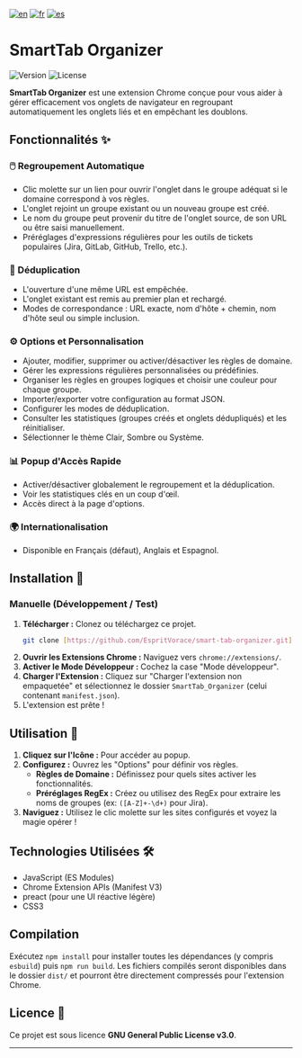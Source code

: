[![en](https://img.shields.io/badge/lang-en-red.svg)](https://github.com/EspritVorace/smart-tab-organizer/blob/master/README.md)
[![fr](https://img.shields.io/badge/lang-fr-blue.svg)](https://github.com/EspritVorace/smart-tab-organizer/blob/master/README-fr.md)
[![es](https://img.shields.io/badge/lang-es-yellow.svg)](https://github.com/EspritVorace/smart-tab-organizer/blob/master/README-es.md)

# SmartTab Organizer

![Version](https://img.shields.io/badge/version-1.0.0-blue.svg)
![License](https://img.shields.io/badge/License-GPL_v3-blue.svg)

**SmartTab Organizer** est une extension Chrome conçue pour vous aider à gérer efficacement vos onglets de navigateur en regroupant automatiquement les onglets liés et en empêchant les doublons.

## Fonctionnalités ✨

### 🖱️ Regroupement Automatique
* Clic molette sur un lien pour ouvrir l'onglet dans le groupe adéquat si le domaine correspond à vos règles.
* L'onglet rejoint un groupe existant ou un nouveau groupe est créé.
* Le nom du groupe peut provenir du titre de l'onglet source, de son URL ou être saisi manuellement.
* Préréglages d'expressions régulières pour les outils de tickets populaires (Jira, GitLab, GitHub, Trello, etc.).

### 🚫 Déduplication
* L'ouverture d'une même URL est empêchée.
* L'onglet existant est remis au premier plan et rechargé.
* Modes de correspondance : URL exacte, nom d'hôte + chemin, nom d'hôte seul ou simple inclusion.

### ⚙️ Options et Personnalisation
* Ajouter, modifier, supprimer ou activer/désactiver les règles de domaine.
* Gérer les expressions régulières personnalisées ou prédéfinies.
* Organiser les règles en groupes logiques et choisir une couleur pour chaque groupe.
* Importer/exporter votre configuration au format JSON.
* Configurer les modes de déduplication.
* Consulter les statistiques (groupes créés et onglets dédupliqués) et les réinitialiser.
* Sélectionner le thème Clair, Sombre ou Système.

### 📊 Popup d'Accès Rapide
* Activer/désactiver globalement le regroupement et la déduplication.
* Voir les statistiques clés en un coup d'œil.
* Accès direct à la page d'options.

### 🌍 Internationalisation
* Disponible en Français (défaut), Anglais et Espagnol.

## Installation 🚀

### Manuelle (Développement / Test)

1.  **Télécharger :** Clonez ou téléchargez ce projet.
    ```bash
    git clone [https://github.com/EspritVorace/smart-tab-organizer.git](https://github.com/EspritVorace/smart-tab-organizer.git)
    ```
2.  **Ouvrir les Extensions Chrome :** Naviguez vers `chrome://extensions/`.
3.  **Activer le Mode Développeur :** Cochez la case "Mode développeur".
4.  **Charger l'Extension :** Cliquez sur "Charger l'extension non empaquetée" et sélectionnez le dossier `SmartTab_Organizer` (celui contenant `manifest.json`).
5.  L'extension est prête !

## Utilisation 📖

1.  **Cliquez sur l'Icône :** Pour accéder au popup.
2.  **Configurez :** Ouvrez les "Options" pour définir vos règles.
    * **Règles de Domaine :** Définissez pour quels sites activer les fonctionnalités.
    * **Préréglages RegEx :** Créez ou utilisez des RegEx pour extraire les noms de groupes (ex: `([A-Z]+-\d+)` pour Jira).
3.  **Naviguez :** Utilisez le clic molette sur les sites configurés et voyez la magie opérer !

## Technologies Utilisées 🛠️

* JavaScript (ES Modules)
* Chrome Extension APIs (Manifest V3)
* preact (pour une UI réactive légère)
* CSS3

## Compilation

Exécutez `npm install` pour installer toutes les dépendances (y compris `esbuild`)
puis `npm run build`. Les fichiers compilés seront disponibles dans le dossier
`dist/` et pourront être directement compressés pour l'extension Chrome.

## Licence 📄

Ce projet est sous licence **GNU General Public License v3.0**.

---
